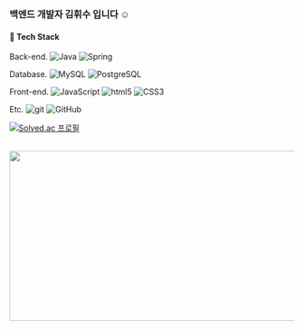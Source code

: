 <h3> 백엔드 개발자 김휘수 입니다 ☺️ </h3>

<h4> 📌 Tech Stack </h4>

<p> Back-end.
<img alt="Java" src="https://img.shields.io/badge/-Java-2150ff??style=flat-square&logo=java&logoColor=white" />
<img alt="Spring" src="https://img.shields.io/badge/-Spring-2160ff??style=flat-square&logo=spring&logoColor=white" />
  
<p> Database.
<img alt="MySQL" src="https://img.shields.io/badge/-MySQL-13dd79??style=flat-square&logo=mysql&logoColor=white" />
<img alt="PostgreSQL" src="https://img.shields.io/badge/-PostgreSQL-13dd89??style=flat-square&logo=postgresql&logoColor=white" />


<p> Front-end.
<img alt="JavaScript" src="https://img.shields.io/badge/-JavaScript-7932FF??style=flat-square&logo=javascript&logoColor=white" />
<img alt="html5" src="https://img.shields.io/badge/-HTML5-8932FF??style=flat-square&logo=html5&logoColor=white" />
<img alt="CSS3" src="https://img.shields.io/badge/-CSS3-9932FF??style=flat-square&logo=CSS3&logoColor=white" />
 
  
<p> Etc.
<img alt="git" src="https://img.shields.io/badge/-Git-F95032??style=flat-square&logo=git&logoColor=white" />
<img alt="GitHub" src="https://img.shields.io/badge/-GitHub-F96032??style=flat-square&logo=github&logoColor=white" />
  
<br>

[![Solved.ac
프로필](http://mazassumnida.wtf/api/v2/generate_badge?boj=soshyzx123)](https://solved.ac/soshyzx123)
<br>

<br>
<a href="https://www.gitanimals.org/en_US?utm_medium=image&utm_source=HWISU96&utm_content=farm">
<img
  src="https://render.gitanimals.org/farms/HWISU96"
  width="600"
  height="300"
/>
</a>



